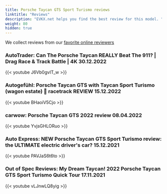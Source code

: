 ```yaml
---
title: Porsche Taycan GTS Sport Turismo reviews
linktitle: "Reviews"
description: "EVKX.net helps you find the best review for this model. "
weight: 80
hidden: true
---
```

We collect reviews from our [favorite online reviewers](/guides/evreviewers/)

### AutoTrader: Can The Porsche Taycan REALLY Beat The 911? | Drag Race & Track Battle | 4K 30.12.2022

{{< youtube J6Vb0gvIT_w >}}

### Autogefühl: Porsche Taycan GTS with Taycan Sport Turismo (wagon estate) 🏁 racetrack REVIEW 15.12.2022

{{< youtube BHaoiV5Cjo >}}

### carwow: Porsche Taycan GTS 2022 review 08.04.2022

{{< youtube YvjsGHLORuo >}}

### Auto Express: NEW Porsche Taycan GTS Sport Turismo review: the ULTIMATE electric driver's car? 15.12.2021

{{< youtube PAVJaS6t6to >}}

### Out of Spec Reviews: My Dream Taycan! 2022 Porsche Taycan GTS Sport Turismo Quick Tour 17.11.2021

{{< youtube vLJnwLQ8yig >}}

